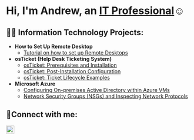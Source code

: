 <h1>Hi, I'm Andrew, an <a href="https://linkedin.com/in/andrew-chavez-profile">IT Professional</a>☺</h1>

<h2>👨‍💻 Information Technology Projects:</h2>

- <b>How to Set Up Remote Desktop</b>
  - [Tutorial on how to set up Remote Desktops](https://github.com/andrewchavez-24/VM-VPNs)
- <b>osTicket (Help Desk Ticketing System)</b>
  - [osTicket: Prerequisites and Installation](https://github.com/andrewchavez-24/osticket-prereqs)
  - [osTicket: Post-Installation Configuration](https://github.com/andrewchavez-24/post-install-config)
  - [osTicket: Ticket Lifecycle Examples](https://github.com/andrewchavez-24/ticket-lifecycle)
- <b>Microsoft Azure</b>
  - [Configuring On-premises Active Directory within Azure VMs](https://github.com/andrewchavez-24/configure-ad)
  - [Network Security Groups (NSGs) and Inspecting Network Protocols](https://github.com/andrewchavez-24/azure-network-protocols)

<h2>🤳Connect with me:</h2>

[<img align="left" alt="Andrew | LinkedIn" width="22px" src="https://cdn.jsdelivr.net/npm/simple-icons@v3/icons/linkedin.svg" />][linkedin]

[linkedin]: https://linkedin.com/in/andrew-chavez-profile
